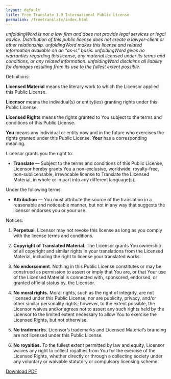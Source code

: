 ```yaml
---
layout: default
title: Free Translate 1.0 International Public License
permalink: /freetranslate/index.html
---
```


*unfoldingWord is not a law firm and does not provide legal services or legal advice. Distribution of this public license does not create a lawyer-client or other relationship. unfoldingWord makes this license and related information available on an “as-is” basis. unfoldingWord gives no warranties regarding this license, any material licensed under its terms and conditions, or any related information. unfoldingWord disclaims all liability for damages resulting from its use to the fullest extent possible.*

Definitions:

**Licensed Material** means the literary work to which the Licensor 
    applied this Public License.

**Licensor** means the individual(s) or entity(ies) granting rights
    under this Public License.

**Licensed Rights** means the rights granted to You subject to the
    terms and conditions of this Public License.

**You** means any individual or entity now and in the future who
    exercises the rights granted under this Public License. **Your** has a
    corresponding meaning.

Licensor grants you the right to:

-   **Translate** — Subject to the terms and conditions of this Public
    License, Licensor hereby grants You a non-exclusive, worldwide,
    royalty-free, non-sublicensable, irrevocable license to Translate
    the Licensed Material, in whole or in part into any
    different language(s).

Under the following terms:

-   **Attribution** — You must attribute the source of the translation
    in a reasonable and noticeable manner, but not in any way that
    suggests the licensor endorses you or your use.

Notices:

1.  **Perpetual**. Licensor may not revoke this license as long as you
    comply with the license terms and conditions.

2.  **Copyright of Translated Material**. The Licensor grants You
    ownership of all copyright and similar rights in your translations
    from the Licensed Material, including the right to license your
    translated works.

3.  **No endorsement**. Nothing in this Public License constitutes or
    may be construed as permission to assert or imply that You are, or
    that Your use of the Licensed Material is connected with, sponsored,
    endorsed, or granted official status by, the Licensor.

4.  **No moral rights.** Moral rights, such as the right of integrity,
    are not licensed under this Public License, nor are publicity,
    privacy, and/or other similar personality rights; however, to the
    extent possible, the Licensor waives and/or agrees not to assert any
    such rights held by the Licensor to the limited extent necessary to
    allow You to exercise the Licensed Rights, but not otherwise.

5.  **No trademarks.** Licensor’s trademarks and Licensed Material’s
    branding are not licensed under this Public License.

6.  **No royalties.** To the fullest extent permitted by law and equity,
    Licensor waives any right to collect royalties from You for the
    exercise of the Licensed Rights, whether directly or through a
    collecting society under any voluntary or waivable statutory or
    compulsory licensing scheme.


<a class="button" href="{{ site.baseurl }}{{ site.data.assets.free-translate-pdf.url }}">Download PDF</a>
